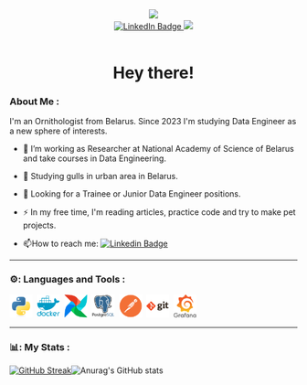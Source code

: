 <div id="header" align="center">
  <img src="https://media.giphy.com/media/v1.Y2lkPTc5MGI3NjExYThjbjdmdWxoNjN5YXlqaDkzMzVvbGg5bXQ5bTU1NGloOXk2bGZqeiZlcD12MV9pbnRlcm5hbF9naWZfYnlfaWQmY3Q9cw/zhYSVCirREeIZtONCI/giphy.gif" width="250"/>
<div id="badges">
    <a href="https://www.linkedin.com/in/alex-pyshko/">
      <img src="https://img.shields.io/badge/LinkedIn-blue?style=for-the-badge&logo=linkedin&logoColor=white" alt="LinkedIn Badge"/>
    </a>
    <a href="https://www.instagram.com/alexander_pyshko/">
      <img src="https://img.shields.io/badge/Instagram-E4405F?style=for-the-badge&logo=instagram&logoColor=white"/>
    </a>
  </div>
  <img src="https://komarev.com/ghpvc/?username=AlexanderPyshko&style=flat&color=e8b600" alt=""/>
  <h1>
      Hey there!
  </h1>
</div>



### About Me :
I'm an Ornithologist from Belarus. Since 2023 I'm studying Data Engineer as a new sphere of interests.
- :telescope: I’m working as Researcher at National Academy of Science of Belarus and take courses in Data Engineering.
  
- :seedling: Studying gulls in urban area in Belarus.

- :mega: Looking for a Trainee or Junior Data Engineer positions.

- :zap: In my free time, I'm reading articles, practice code and try to make pet projects.

- :mailbox:How to reach me: [![Linkedin Badge](https://img.shields.io/badge/alex-pyshko-blue?style=flat&logo=Linkedin&logoColor=white)](https://www.linkedin.com/in/alex-pyshko) 
---

### ⚙️: Languages and Tools :
<div>
  <img src="https://github.com/devicons/devicon/blob/master/icons/python/python-original.svg" title="Python" alt="Python" width="40" height="40"/>&nbsp;
  <img src="https://github.com/devicons/devicon/blob/master/icons/docker/docker-plain-wordmark.svg" title="Docker" alt="Docker" width="40" height="40"/>&nbsp;
  <img src="https://github.com/devicons/devicon/blob/master/icons/apacheairflow/apacheairflow-original.svg" title="Airflow" alt="Airflow" width="40" height="40"/>&nbsp;
  <img src="https://github.com/devicons/devicon/blob/master/icons/postgresql/postgresql-original-wordmark.svg" title="Postgresql" alt="Postgresql" width="40" height="40"/>&nbsp;
  <img src="https://github.com/devicons/devicon/blob/master/icons/postman/postman-original.svg" title="Postman" alt="Postman" width="40" height="40"/>&nbsp;
  <img src="https://github.com/devicons/devicon/blob/master/icons/git/git-original-wordmark.svg" title="Git" alt="Git" width="40" height="40"/>&nbsp;
  <img src="https://github.com/devicons/devicon/blob/master/icons/grafana/grafana-original-wordmark.svg" title="Grafana" alt="Grafana" width="40" height="40"/>&nbsp;
 
  ---

### 📊: My Stats :
[![GitHub Streak](https://streak-stats.demolab.com/?user=AlexanderPyshko&theme=flag-india&hide_border=false&stroke=black)](https://git.io/streak-stats)![Anurag's GitHub stats](https://github-readme-stats.vercel.app/api?username=AlexanderPyshko&show_icons=true&border=false)



